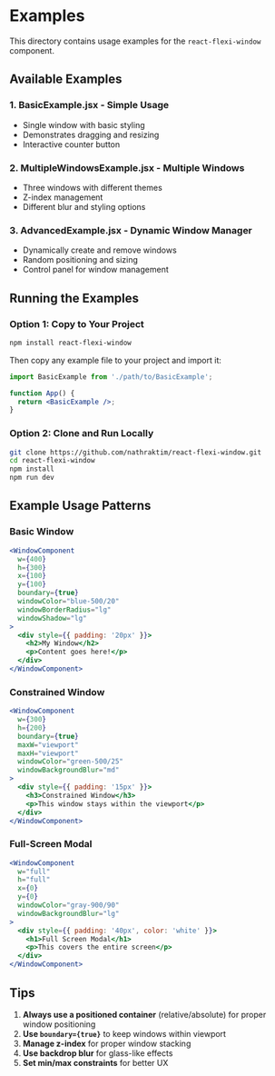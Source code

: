 # Examples

This directory contains usage examples for the `react-flexi-window` component.

## Available Examples

### 1. **BasicExample.jsx** - Simple Usage
- Single window with basic styling
- Demonstrates dragging and resizing
- Interactive counter button

### 2. **MultipleWindowsExample.jsx** - Multiple Windows
- Three windows with different themes
- Z-index management
- Different blur and styling options

### 3. **AdvancedExample.jsx** - Dynamic Window Manager
- Dynamically create and remove windows
- Random positioning and sizing
- Control panel for window management

## Running the Examples

### Option 1: Copy to Your Project
```bash
npm install react-flexi-window
```

Then copy any example file to your project and import it:

```jsx
import BasicExample from './path/to/BasicExample';

function App() {
  return <BasicExample />;
}
```

### Option 2: Clone and Run Locally
```bash
git clone https://github.com/nathraktim/react-flexi-window.git
cd react-flexi-window
npm install
npm run dev
```

## Example Usage Patterns

### Basic Window
```jsx
<WindowComponent
  w={400}
  h={300}
  x={100}
  y={100}
  boundary={true}
  windowColor="blue-500/20"
  windowBorderRadius="lg"
  windowShadow="lg"
>
  <div style={{ padding: '20px' }}>
    <h2>My Window</h2>
    <p>Content goes here!</p>
  </div>
</WindowComponent>
```

### Constrained Window
```jsx
<WindowComponent
  w={300}
  h={200}
  boundary={true}
  maxW="viewport"
  maxH="viewport"
  windowColor="green-500/25"
  windowBackgroundBlur="md"
>
  <div style={{ padding: '15px' }}>
    <h3>Constrained Window</h3>
    <p>This window stays within the viewport</p>
  </div>
</WindowComponent>
```

### Full-Screen Modal
```jsx
<WindowComponent
  w="full"
  h="full"
  x={0}
  y={0}
  windowColor="gray-900/90"
  windowBackgroundBlur="lg"
>
  <div style={{ padding: '40px', color: 'white' }}>
    <h1>Full Screen Modal</h1>
    <p>This covers the entire screen</p>
  </div>
</WindowComponent>
```

## Tips

1. **Always use a positioned container** (relative/absolute) for proper window positioning
2. **Use `boundary={true}`** to keep windows within viewport
3. **Manage z-index** for proper window stacking
4. **Use backdrop blur** for glass-like effects
5. **Set min/max constraints** for better UX
